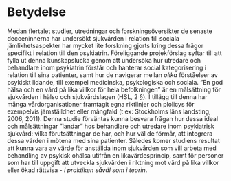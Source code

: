 # Betydelse

Medan flertalet studier, utredningar och forskningsöversikter de senaste decceninnerna har undersökt sjukvården i relation till sociala jämlikhetsaspekter har mycket lite forskning gjorts kring dessa frågor specifikt i relation till den psykiatrin. Föreliggande projekförslag syftar till att fylla ut denna kunskapslucka genom att undersöka hur utredare och behandlare inom psykiatrin förstår och hanterar social kategorisering i relation till sina patienter, samt hur de navigerar mellan *olika* förståelser av psykiskt lidande, till exempel medicinska, psykologiska och sociala.  ”En god hälsa och en vård på lika villkor för hela befolkningen” är en målsättning för sjukvården i hälso och sjukvårdslagen (HSL, 2 §). I tillägg till denna har många vårdorganisationer framtagit egna riktlinjer och plolicys för exempelvis jämställdhet eller mångfald (t ex: Stockholms läns landsting, 2006, 2011). Denna studie förväntas kunna besvara frågan hur dessa ideal och målsättningar ”landar” hos behandlare och utredare inom psykiatrisk sjukvård: vilka förutsättningar de har, och hur väl de förmår, att integrera dessa värden i mötena med sina patienter. Således komer studiens resultat att kunna vara av värde för anställda inom sjukvården som vill arbeta med behandling av psykisk ohälsa utifrån en likavärdesprincip, samt för personer som har till uppgift att utveckla sjukvården i riktning mot vård på lika villkor eller ökad rättvisa - *i praktiken såväl som i teorin*.